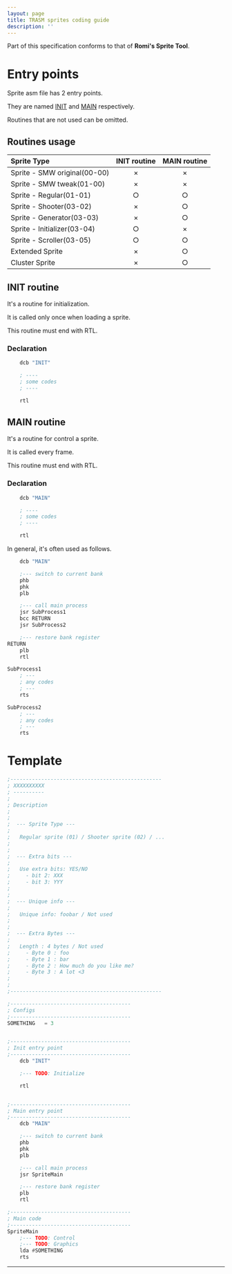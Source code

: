 ```yaml
---
layout: page
title: TRASM sprites coding guide
description: ''
---
```


Part of this specification conforms to that of **Romi's Sprite Tool**.

# Entry points

Sprite asm file has 2 entry points.

They are named [INIT](#init-routine) and [MAIN](#main-routine) respectively.

Routines that are not used can be omitted.

## Routines usage

|Sprite Type                 |INIT routine|MAIN routine|
|:---------------------------|:----------:|:----------:|
|Sprite - SMW original(00-00)|     ×     |     ×     |
|Sprite - SMW tweak(01-00)   |     ×     |     ×     |
|Sprite - Regular(01-01)     |     ○     |     ○     |
|Sprite - Shooter(03-02)     |     ×     |     ○     |
|Sprite - Generator(03-03)   |     ×     |     ○     |
|Sprite - Initializer(03-04) |     ○     |     ×     |
|Sprite - Scroller(03-05)    |     ○     |     ○     |
|Extended Sprite             |     ×     |     ○     |
|Cluster Sprite              |     ×     |     ○     |

## INIT routine

It's a routine for initialization.

It is called only once when loading a sprite.

This routine must end with RTL.

### Declaration

```asm
	dcb	"INIT"

	; ----
	; some codes
	; ----

	rtl
```

## MAIN routine

It's a routine for control a sprite.

It is called every frame.

This routine must end with RTL.

### Declaration

```asm
	dcb	"MAIN"

	; ----
	; some codes
	; ----

	rtl
```

In general, it's often used as follows.

```asm
	dcb	"MAIN"

	;--- switch to current bank
	phb
	phk
	plb

	;--- call main process
	jsr	SubProcess1
	bcc	RETURN
	jsr	SubProcess2

	;--- restore bank register
RETURN
	plb
	rtl

SubProcess1
	; ---
	; any codes
	; ---
	rts

SubProcess2
	; ---
	; any codes
	; ---
	rts

```

# Template

```asm
;-------------------------------------------------
; XXXXXXXXXX
; ----------
;
; Description
;
;
;  --- Sprite Type ---
;
;   Regular sprite (01) / Shooter sprite (02) / ...
;
;
;  --- Extra bits ---
;
;   Use extra bits: YES/NO
;     - bit 2: XXX
;     - bit 3: YYY
;
;
;  --- Unique info ---
;
;   Unique info: foobar / Not used
;
;
;  --- Extra Bytes ---
;
;   Length : 4 bytes / Not used
;     - Byte 0 : foo
;     - Byte 1 : bar
;     - Byte 2 : How much do you like me?
;     - Byte 3 : A lot <3
;
;
;-------------------------------------------------

;---------------------------------------
; Configs
;---------------------------------------
SOMETHING	= 3


;---------------------------------------
; Init entry point
;---------------------------------------
	dcb	"INIT"

	;--- TODO: Initialize

	rtl


;---------------------------------------
; Main entry point
;---------------------------------------
	dcb	"MAIN"

	;--- switch to current bank
	phb
	phk
	plb

	;--- call main process
	jsr	SpriteMain

	;--- restore bank register
	plb
	rtl

;---------------------------------------
; Main code
;---------------------------------------
SpriteMain
	;--- TODO: Control
	;--- TODO: Graphics
	lda	#SOMETHING
	rts
```

---


